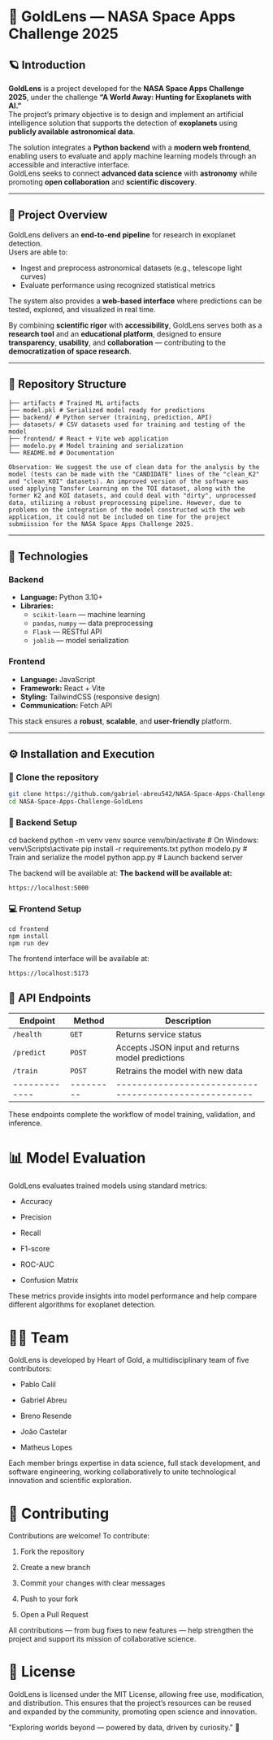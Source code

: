 # 🌌 GoldLens — NASA Space Apps Challenge 2025

## 🪐 Introduction

**GoldLens** is a project developed for the **NASA Space Apps Challenge 2025**, under the challenge **“A World Away: Hunting for Exoplanets with AI.”**  
The project’s primary objective is to design and implement an artificial intelligence solution that supports the detection of **exoplanets** using **publicly available astronomical data**.

The solution integrates a **Python backend** with a **modern web frontend**, enabling users to evaluate and apply machine learning models through an accessible and interactive interface.  
GoldLens seeks to connect **advanced data science** with **astronomy** while promoting **open collaboration** and **scientific discovery**.

---

## 🚀 Project Overview

GoldLens delivers an **end-to-end pipeline** for research in exoplanet detection.  
Users are able to:

- Ingest and preprocess astronomical datasets (e.g., telescope light curves)
- Evaluate performance using recognized statistical metrics

The system also provides a **web-based interface** where predictions can be tested, explored, and visualized in real time.

By combining **scientific rigor** with **accessibility**, GoldLens serves both as a **research tool** and an **educational platform**, designed to ensure **transparency**, **usability**, and **collaboration** — contributing to the **democratization of space research**.

---

## 📁 Repository Structure

```
├── artifacts # Trained ML artifacts
├── model.pkl # Serialized model ready for predictions
├── backend/ # Python server (training, prediction, API)
├── datasets/ # CSV datasets used for training and testing of the model
├── frontend/ # React + Vite web application
├── modelo.py # Model training and serialization
└── README.md # Documentation

Observation: We suggest the use of clean data for the analysis by the model (tests can be made with the "CANDIDATE" lines of the "clean_K2" and "clean_KOI" datasets). An improved version of the software was used applying Tansfer Learning on the TOI dataset, along with the former K2 and KOI datasets, and could deal with "dirty", unprocessed data, utilizing a robust preprocessing pipeline. However, due to problems on the integration of the model constructed with the web application, it could not be included on time for the project submiission for the NASA Space Apps Challenge 2025.

```

---

## 🧠 Technologies

### **Backend**
- **Language:** Python 3.10+
- **Libraries:**
  - `scikit-learn` — machine learning
  - `pandas`, `numpy` — data preprocessing
  - `Flask` — RESTful API
  - `joblib` — model serialization

### **Frontend**

- **Language:** JavaScript
- **Framework:** React + Vite
- **Styling:** TailwindCSS (responsive design)
- **Communication:** Fetch API
  
This stack ensures a **robust**, **scalable**, and **user-friendly** platform.

---

## ⚙️ Installation and Execution

### 🔧 Clone the repository

```bash
git clone https://github.com/gabriel-abreu542/NASA-Space-Apps-Challenge-GoldLens
cd NASA-Space-Apps-Challenge-GoldLens

```

### 🧩 Backend Setup

cd backend
python -m venv venv
source venv/bin/activate # On Windows: venv\Scripts\activate
pip install -r requirements.txt
python modelo.py # Train and serialize the model
python app.py # Launch backend server

The backend will be available at: <b>The backend will be available at:</b>

```
https://localhost:5000
```

### 💻 Frontend Setup

```
cd frontend
npm install
npm run dev
```

The frontend interface will be available at:

```
https://localhost:5173
```

## 🔗 API Endpoints

| Endpoint      | Method    | Description                                           |
| ------------- | --------- | ----------------------------------------------------- |
| `/health`     | `GET`     | Returns service status                                |
| `/predict`    | `POST`    | Accepts JSON input and returns model predictions      |
| `/train`      | `POST`    | Retrains the model with new data                      |
| ------------- | --------- | ----------------------------------------------------- |

These endpoints complete the workflow of model training, validation, and inference.

# 📊 Model Evaluation

GoldLens evaluates trained models using standard metrics:

- Accuracy

- Precision

- Recall

- F1-score

- ROC-AUC

- Confusion Matrix

These metrics provide insights into model performance and help compare different algorithms for exoplanet detection.

# 👨‍🚀 Team

GoldLens is developed by Heart of Gold, a multidisciplinary team of five contributors:

- Pablo Calil

- Gabriel Abreu

- Breno Resende

- João Castelar

- Matheus Lopes

Each member brings expertise in data science, full stack development, and software engineering, working collaboratively to unite technological innovation and scientific exploration.

# 🤝 Contributing

Contributions are welcome!
To contribute:

1. Fork the repository

2. Create a new branch

3. Commit your changes with clear messages

4. Push to your fork

5. Open a Pull Request

All contributions — from bug fixes to new features — help strengthen the project and support its mission of collaborative science.

# 📜 License

GoldLens is licensed under the MIT License, allowing free use, modification, and distribution.
This ensures that the project’s resources can be reused and expanded by the community, promoting open science and innovation.

"Exploring worlds beyond — powered by data, driven by curiosity." 🌠
